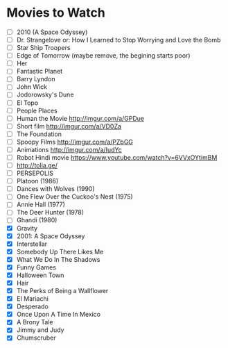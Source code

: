 # Movies to Watch

- [ ] 2010 (A Space Odyssey)
- [ ] Dr. Strangelove or: How I Learned to Stop Worrying and Love the Bomb
- [ ] Star Ship Troopers
- [ ] Edge of Tomorrow (maybe remove, the begining starts poor)
- [ ] Her
- [ ] Fantastic Planet
- [ ] Barry Lyndon
- [ ] John Wick
- [ ] Jodorowsky's Dune  
- [ ] El Topo
- [ ] People Places
- [ ] Human the Movie http://imgur.com/a/GPDue
- [ ] Short film http://imgur.com/a/VD0Za
- [ ] The Foundation
- [ ] Spoopy Films http://imgur.com/a/PZbGG
- [ ] Animations http://imgur.com/a/IudYc
- [ ] Robot Hindi movie https://www.youtube.com/watch?v=6VVxOYtimBM
- [ ] http://tolia.ge/
- [ ] PERSEPOLIS
- [ ] Platoon (1986)
- [ ] Dances with Wolves (1990)
- [ ] One Flew Over the Cuckoo's Nest (1975)
- [ ] Annie Hall (1977)
- [ ] The Deer Hunter (1978)
- [ ] Ghandi (1980)
- [x] Gravity
- [x] 2001: A Space Odyssey
- [x] Interstellar
- [x] Somebody Up There Likes Me   
- [x] What We Do In The Shadows  
- [x] Funny Games  
- [x] Halloween Town  
- [x] Hair
- [x] The Perks of Being a Wallflower
- [x] El Mariachi
- [x] Desperado
- [x] Once Upon A Time In Mexico
- [x] A Brony Tale
- [x] Jimmy and Judy
- [x] Chumscruber
